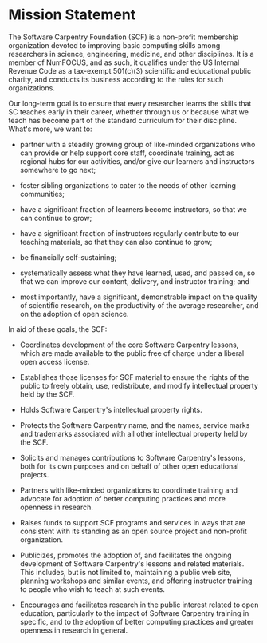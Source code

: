# Mission Statement

The Software Carpentry Foundation (SCF) is a non-profit membership
organization devoted to improving basic computing skills among
researchers in science, engineering, medicine, and other disciplines.
It is a member of NumFOCUS, and as such, it qualifies under the US
Internal Revenue Code as a tax-exempt 501(c)(3) scientific and
educational public charity, and conducts its business according to the
rules for such organizations.

Our long-term goal is to ensure that every researcher learns the
skills that SC teaches early in their career, whether through us or
because what we teach has become part of the standard curriculum for
their discipline.  What's more, we want to:

* partner with a steadily growing group of like-minded organizations
  who can provide or help support core staff, coordinate training, act
  as regional hubs for our activities, and/or give our learners and
  instructors somewhere to go next;

* foster sibling organizations to cater to the needs of other learning
  communities;

* have a significant fraction of learners become instructors, so that
  we can continue to grow;

* have a significant fraction of instructors regularly contribute to
  our teaching materials, so that they can also continue to grow;

* be financially self-sustaining;

* systematically assess what they have learned, used, and passed on,
  so that we can improve our content, delivery, and instructor
  training; and

* most importantly, have a significant, demonstrable impact on the
  quality of scientific research, on the productivity of the average
  researcher, and on the adoption of open science.

In aid of these goals, the SCF:

* Coordinates development of the core Software Carpentry lessons,
  which are made available to the public free of charge under a
  liberal open access license.

* Establishes those licenses for SCF material to ensure the rights of
  the public to freely obtain, use, redistribute, and modify
  intellectual property held by the SCF.

* Holds Software Carpentry's intellectual property rights.
  
* Protects the Software Carpentry name, and the names, service marks
  and trademarks associated with all other intellectual property held
  by the SCF.

* Solicits and manages contributions to Software Carpentry's lessons,
  both for its own purposes and on behalf of other open educational
  projects.

* Partners with like-minded organizations to coordinate training and
  advocate for adoption of better computing practices and more
  openness in research.

* Raises funds to support SCF programs and services in ways that are
  consistent with its standing as an open source project and
  non-profit organization.

* Publicizes, promotes the adoption of, and facilitates the ongoing
  development of Software Carpentry's lessons and related
  materials. This includes, but is not limited to, maintaining a
  public web site, planning workshops and similar events, and offering
  instructor training to people who wish to teach at such events.

* Encourages and facilitates research in the public interest related
  to open education, particularly to the impact of Software Carpentry
  training in specific, and to the adoption of better computing
  practices and greater openness in research in general.
